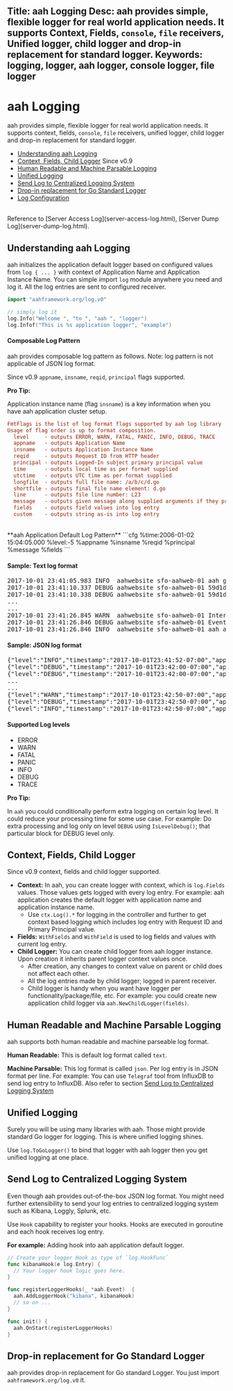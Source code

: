 Title: aah Logging
Desc: aah provides simple, flexible logger for real world application needs. It supports Context, Fields, `console`, `file` receivers, Unified logger, child logger and drop-in replacement for standard logger.
Keywords: logging, logger, aah logger, console logger, file logger
---
# aah Logging

aah provides simple, flexible logger for real world application needs. It supports context, fields, `console`, `file` receivers, unified logger, child logger and drop-in replacement for standard logger.

  * [Understanding aah Logging](#understanding-aah-logging)
  * [Context, Fields, Child Logger](#context-fields-child-logger) <span class="badge lb-xs">Since v0.9</span>
  * [Human Readable and Machine Parsable Logging](#human-readable-and-machine-parsable-logging)
  * [Unified Logging](#unified-logging)
  * [Send Log to Centralized Logging System](#send-log-to-centralized-logging-system)
  * [Drop-in replacement for Go Standard Logger](#drop-in-replacement-for-go-standard-logger)
  * [Log Configuration](log-config.html)

<br>
Reference to [Server Access Log](server-access-log.html), [Server Dump Log](server-dump-log.html).

## Understanding aah Logging

aah initializes the application default logger based on configured values from `log { ... }` with context of Application Name and Application Instance Name. You can simple import `log` module anywhere you need and log it. All the log entries are sent to configured receiver.

```go
import "aahframework.org/log.v0"

// simply log it
log.Info("Welcome ", "to ", "aah ", "logger")
log.Infof("This is %s application logger", "example")
```

#### Composable Log Pattern

aah provides composable log pattern as follows. Note: log pattern is not applicable of JSON log format.

<span class="badge lb-sm">Since v0.9</span> `appname`, `insname`, `reqid`, `principal` flags supported.

<div class="alert alert-info-green">
<p><strong>Pro Tip:</strong></p>
<p>Application instance name (flag <code>insname</code>) is a key information when you have aah application cluster setup.</p>
</div>

```cfg
FmtFlags is the list of log format flags supported by aah log library
Usage of flag order is up to format composition.
  level     - outputs ERROR, WARN, FATAL, PANIC, INFO, DEBUG, TRACE
  appname   - outputs Application Name
  insname   - outputs Application Instance Name
  reqid     - outputs Request ID from HTTP header
  principal - outputs Logged-In subject primary principal value
  time      - outputs local time as per format supplied
  utctime   - outputs UTC time as per format supplied
  longfile  - outputs full file name: /a/b/c/d.go
  shortfile - outputs final file name element: d.go
  line      - outputs file line number: L23
  message   - outputs given message along supplied arguments if they present
  fields    - outputs field values into log entry
  custom    - outputs string as-is into log entry
```
<br>
**aah Application Default Log Pattern**
```cfg
%time:2006-01-02 15:04:05.000 %level:-5 %appname %insname %reqid %principal %message %fields
```

#### Sample: Text log format
<pre>
2017-10-01 23:41:05.983 INFO  aahwebsite sfo-aahweb-01 aah go server running on :8080
2017-10-01 23:41:10.337 DEBUG aahwebsite sfo-aahweb-01 59d1df869bf2340ffaab2e28 Calling interceptor: DocController.Before
2017-10-01 23:41:10.338 DEBUG aahwebsite sfo-aahweb-01 59d1df869bf2340ffaab2e28 Calling controller: DocController.ShowDoc
...
...
2017-10-01 23:41:26.845 WARN  aahwebsite sfo-aahweb-01 Interrupt signal received
2017-10-01 23:41:26.846 DEBUG aahwebsite sfo-aahweb-01 Event [OnShutdown] publishing in synchronous mode
2017-10-01 23:41:26.846 INFO  aahwebsite sfo-aahweb-01 aah application shutdown successful
</pre>

#### Sample: JSON log format
<pre>
{"level":"INFO","timestamp":"2017-10-01T23:41:52-07:00","app_name":"aahwebsite","instance_name":"sfo-aahweb-01","message":"aah go server running on :8080"}
{"level":"DEBUG","timestamp":"2017-10-01T23:42:00-07:00","app_name":"aahwebsite","instance_name":"sfo-aahweb-01","request_id":"59d1dfb89bf234103a1b35c2","message":"Calling interceptor: DocController.Before"}
{"level":"DEBUG","timestamp":"2017-10-01T23:42:00-07:00","app_name":"aahwebsite","instance_name":"sfo-aahweb-01","request_id":"59d1dfb89bf234103a1b35c2","message":"Calling controller: DocController.ShowDoc"}
...
...
{"level":"WARN","timestamp":"2017-10-01T23:42:50-07:00","app_name":"aahwebsite","instance_name":"sfo-aahweb-01","message":"Interrupt signal received"}
{"level":"DEBUG","timestamp":"2017-10-01T23:42:50-07:00","app_name":"aahwebsite","instance_name":"sfo-aahweb-01","message":"Event [OnShutdown] publishing in synchronous mode"}
{"level":"INFO","timestamp":"2017-10-01T23:42:50-07:00","app_name":"aahwebsite","instance_name":"sfo-aahweb-01","message":"aah application shutdown successful"}
</pre>

#### Supported Log levels

  * ERROR
  * WARN
  * FATAL
  * PANIC
  * INFO
  * DEBUG
  * TRACE

<div class="alert alert-info-green">
<p><strong>Pro Tip:</strong></p>
<p>In <code>aah</code> you could conditionally perform extra logging on certain log level. It could reduce your processing time for some use case. For example: Do extra processing and log only on level <code>DEBUG</code> using <code>IsLevelDebug()</code>; that particular block for DEBUG level only.</p>
</div>

## Context, Fields, Child Logger

<span class="badge lb-sm">Since v0.9</span> context, fields and child logger supported.

  * **Context:** In aah, you can create logger with context, which is `log.Fields` values. Those values gets logged with every log entry. For example: aah application creates the default logger with application name and application instance name.
      - Use `ctx.Log().*` for logging in the controller and further to get context based logging which includes log entry with Request ID and Primary Principal value.
  * **Fields:** `WithFields` and `WithField` is used to log fields and values with current log entry.
  * **Child Logger:** You can create child logger from aah logger instance. Upon creation it inherits parent logger context values once.
      - After creation, any changes to context value on parent or child does not affect each other.
      - All the log entries made by child logger; logged in parent receiver.
      - Child logger is handy when you want have logger per functionality/package/file, etc. For example: you could create new application child logger via `aah.NewChildLogger(fields)`.

## Human Readable and Machine Parsable Logging

aah supports both human readable and machine parseable log format.

**Human Readable:** This is default log format called `text`.

**Machine Parsable:** This log format is called `json`. Per log entry is in JSON format per line. For example: You can use `Telegraf` tool from InfluxDB to send log entry to InfluxDB. Also refer to section [Send Log to Centralized Logging System](#send-log-to-centralized-logging-system)

## Unified Logging

Surely you will be using many libraries with aah. Those might provide standard Go logger for logging. This is where unified logging shines.

Use `log.ToGoLogger()` to bind that logger with aah logger then you get unified logging at one place.

## Send Log to Centralized Logging System

Even though aah provides out-of-the-box JSON log format. You might need further extensibility to send your log entries to centralized logging system such as Kibana, Loggly, Splunk, etc.

Use `Hook` capability to register your hooks. Hooks are executed in goroutine and each hook receives log entry.

**For example:** Adding hook into aah application default logger.
```go
// Create your logger Hook as type of `log.HookFunc`
func kibanaHook(e log.Entry) {
  // Your logger hook logic goes here.
}

func registerLoggerHooks(_ *aah.Event)  {
  aah.AddLoggerHook("kibana", kibanaHook)
  // so on ...
}

func init() {
  aah.OnStart(registerLoggerHooks)  
}
```

## Drop-in replacement for Go Standard Logger

aah provides drop-in replacement for Go standard Logger. You just import `aahframework.org/log.v0` it.
